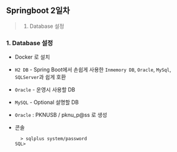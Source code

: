 ## Springboot 2일차
> 1. Database 설정

### 1. Database 설정
- Docker 로 설치

- `H2 DB` - Spring Boot에서 손쉽게 사용한 `Inmemory DB`, `Oracle`, `MySql`, `SQLServer`과 쉽게 호환
- `Oracle` - 운영시 사용할 DB
- `MySQL` - Optional 설명할 DB
- `Oracle` : PKNUSB / pknu_p@ss 로 생성
- 콘솔
  ```shell
    > sqlplus system/password
  SQL>
  ```